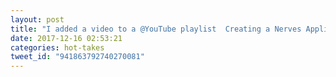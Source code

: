 ```yaml
---
layout: post
title: "I added a video to a @YouTube playlist  Creating a Nerves Application with Windows and WSL"
date: 2017-12-16 02:53:21
categories: hot-takes
tweet_id: "941863792740270081"
---
```



<!-- Original tweet: https://twitter.com/i/status/941863792740270081 -->